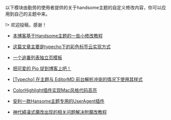 以下模块由勤劳的使用者提供的关于handsome主题的自定义修改内容，你可以应用到自己的主题中来。

!> 欢迎投稿，感谢！


* [本博客基于Handsome主题的一些小修改教程](https://www.moerats.com/archives/628/)

* [这篇文章主要是typecho下的彩色标签云实现方式](https://ixiyu.me/archives/typecho-colorful-tag.html)

* [一个追番列表独立页模板](https://imalan.cn/archives/88/)

* [把可爱的 Pio 捉到博客上吧！](https://imalan.cn/archives/95/)

* [[Typecho] 在主题与 EditorMD 前台解析冲突的情况下使用其样式](https://lolico.moe/modification/typecho-editormd-solution.html)

* [ColorHighlight插件实现Mac风格代码高亮](https://www.xcnte.com/archives/377/)

* [安利一款Hansome主题专用的UserAgent插件](https://blog.xiaojian.party/coding/useragent-modify.html)

* [神代綺凜式魔改出现的相关问题解决附魔改教程](https://www.zxu.me/archives/16/)

